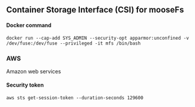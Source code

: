 ## Container Storage Interface (CSI) for mooseFs

#### Docker command
```
docker run --cap-add SYS_ADMIN --security-opt apparmor:unconfined -v /dev/fuse:/dev/fuse --privileged -it mfs /bin/bash
```
### AWS 
Amazon web services
#### Security token
```
aws sts get-session-token --duration-seconds 129600
```
